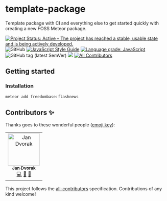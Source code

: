# template-package
Template package with CI and everything else to get started quickly with creating a new FOSS Meteor package.

[![Project Status: Active – The project has reached a stable, usable state and is being actively developed.](https://www.repostatus.org/badges/latest/active.svg)](https://www.repostatus.org/#active)
![GitHub](https://img.shields.io/github/license/Freedombase/meteor-flashnews)
[![JavaScript Style Guide](https://img.shields.io/badge/code_style-standard-brightgreen.svg)](https://standardjs.com)
[![Language grade: JavaScript](https://img.shields.io/lgtm/grade/javascript/g/Freedombase/meteor-flashnews.svg?logo=lgtm&logoWidth=18)](https://lgtm.com/projects/g/Freedombase/meteor-flashnews/context:javascript) ![GitHub tag (latest SemVer)](https://img.shields.io/github/v/tag/Meteor-Community-Packages/template-package?label=latest&sort=semver) [![](https://img.shields.io/badge/semver-2.0.0-success)](http://semver.org/spec/v2.0.0.html) <!-- ALL-CONTRIBUTORS-BADGE:START - Do not remove or modify this section -->
[![All Contributors](https://img.shields.io/badge/all_contributors-1-orange.svg)](#contributors-)
<!-- ALL-CONTRIBUTORS-BADGE:END -->

## Getting started

### Installation
```bash
meteor add freedombase:flashnews
```


## Contributors ✨

Thanks goes to these wonderful people ([emoji key](https://allcontributors.org/docs/en/emoji-key)):

<!-- ALL-CONTRIBUTORS-LIST:START - Do not remove or modify this section -->
<!-- prettier-ignore-start -->
<!-- markdownlint-disable -->
<table>
  <tr>
    <td align="center"><a href="https://github.com/StorytellerCZ"><img src="https://avatars2.githubusercontent.com/u/1715235?v=4" width="100px;" alt="Jan Dvorak"/><br /><sub><b>Jan Dvorak</b></sub></a><br /><a href="https://github.com/Meteor Community Packages/template-package/commits?author=StorytellerCZ" title="Code">💻</a> <a href="https://github.com/Meteor Community Packages/template-package/commits?author=StorytellerCZ" title="Documentation">📖</a> <a href="#maintenance-StorytellerCZ" title="Maintenance">🚧</a></td>
  </tr>
</table>

<!-- markdownlint-enable -->
<!-- prettier-ignore-end -->
<!-- ALL-CONTRIBUTORS-LIST:END -->

This project follows the [all-contributors](https://github.com/all-contributors/all-contributors) specification. Contributions of any kind welcome!
